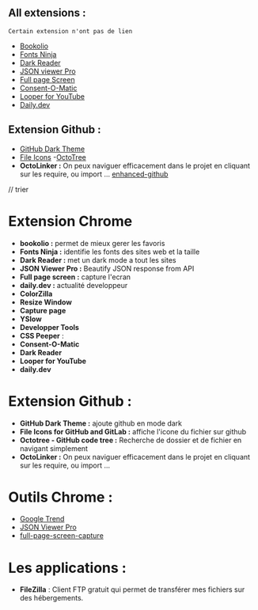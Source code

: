 ## All extensions :
```
Certain extension n'ont pas de lien
```
- [Bookolio](https://chrome.google.com/webstore/detail/bookolio/lbgmbgopjppdjfopndcniomnhpodajba?hl=fr)
- [Fonts Ninja]()
- [Dark Reader](https://chrome.google.com/webstore/detail/dark-reader/eimadpbcbfnmbkopoojfekhnkhdbieeh?hl=fr)
- [JSON viewer Pro](https://chrome.google.com/webstore/detail/json-viewer-pro/eifflpmocdbdmepbjaopkkhbfmdgijcc?hl=fr)
- [Full page Screen](https://chrome.google.com/webstore/detail/gofullpage-full-page-scre/fdpohaocaechififmbbbbbknoalclacl)
- [Consent-O-Matic](https://chrome.google.com/webstore/detail/consent-o-matic/mdjildafknihdffpkfmmpnpoiajfjnjd?hl=fr)
- [Looper for YouTube](https://chrome.google.com/webstore/detail/looper-for-youtube/iggpfpnahkgpnindfkdncknoldgnccdg?hl=fr)
- [Daily.dev](https://chrome.google.com/webstore/detail/dailydev-the-homepage-dev/jlmpjdjjbgclbocgajdjefcidcncaied?hl=fr)

## Extension Github : 

- [GitHub Dark Theme](https://chrome.google.com/webstore/detail/github-dark-theme/odkdlljoangmamjilkamahebpkgpeacp?hl=fr) 
- [File Icons](https://chrome.google.com/webstore/detail/file-icons-for-github-and/ficfmibkjjnpogdcfhfokmihanoldbfe?hl=fr)
-[OctoTree](https://chrome.google.com/webstore/detail/octotree-github-code-tree/bkhaagjahfmjljalopjnoealnfndnagc?hl=fr)
- **OctoLinker :** On peux naviguer efficacement dans le projet en cliquant sur les require, ou import ...
[enhanced-github](https://chrome.google.com/webstore/detail/enhanced-github/anlikcnbgdeidpacdbdljnabclhahhmd?hl=fr)

// trier
# Extension Chrome 
- **bookolio :** permet de mieux gerer les favoris
- **Fonts Ninja :** identifie les fonts des sites web et la taille
- **Dark Reader :** met un dark mode a tout les sites
- **JSON Viewer Pro :**  Beautify JSON response from API
- **Full page screen :** capture l'ecran
- **daily.dev :** actualité developpeur
- **ColorZilla** 
- **Resize Window**
- **Capture page**
- **YSlow**
- **Developper Tools** 
- **CSS Peeper** : 
- **Consent-O-Matic**
- **Dark Reader**
- **Looper for YouTube**
- **daily.dev**

# Extension Github : 
- **GitHub Dark Theme :** ajoute github en mode dark 
- **File Icons for GitHub and GitLab :**  affiche l'icone du fichier sur github 
- **Octotree - GitHub code tree :** Recherche de dossier et de fichier en navigant simplement 
- **OctoLinker :** On peux naviguer efficacement dans le projet en cliquant sur les require, ou import ...

# Outils Chrome : 

- [Google Trend](https://trends.google.fr/trends/?geo=FR)
- [JSON Viewer Pro](https://chrome.google.com/webstore/detail/json-viewer-pro/eifflpmocdbdmepbjaopkkhbfmdgijcc)
- [full-page-screen-capture](https://chrome.google.com/webstore/detail/full-page-screen-capture/fdpohaocaechififmbbbbbknoalclacl)

# Les applications : 
- **FileZilla** : Client FTP gratuit qui permet de transférer mes fichiers sur des hébergements.
